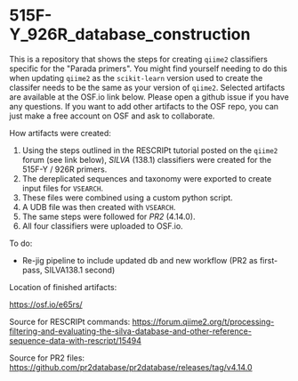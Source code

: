 # 515F-Y_926R_database_construction

This is a repository that shows the steps for creating `qiime2` classifiers specific for the "Parada primers". You might find yourself needing to do this when updating `qiime2` as the `scikit-learn` version used to create the classifer needs to be the same as your version of `qiime2`. Selected artifacts are available at the OSF.io link below. Please open a github issue if you have any questions. If you want to add other artifacts to the OSF repo, you can just make a free account on OSF and ask to collaborate.

How artifacts were created:

1. Using the steps outlined in the RESCRIPt tutorial posted on the `qiime2` forum (see link below), *SILVA* (138.1) classifiers were created for the 515F-Y / 926R primers.
2. The dereplicated sequences and taxonomy were exported to create input files for `VSEARCH`.
3. These files were combined using a custom python script.
4. A UDB file was then created with `VSEARCH`.
5. The same steps were followed for *PR2* (4.14.0).
6. All four classifiers were uploaded to OSF.io.

To do:
- Re-jig pipeline to include updated db and new workflow (PR2 as first-pass, SILVA138.1 second)

Location of finished artifacts:

https://osf.io/e65rs/

Source for RESCRIPt commands:
https://forum.qiime2.org/t/processing-filtering-and-evaluating-the-silva-database-and-other-reference-sequence-data-with-rescript/15494

Source for PR2 files:
https://github.com/pr2database/pr2database/releases/tag/v4.14.0
